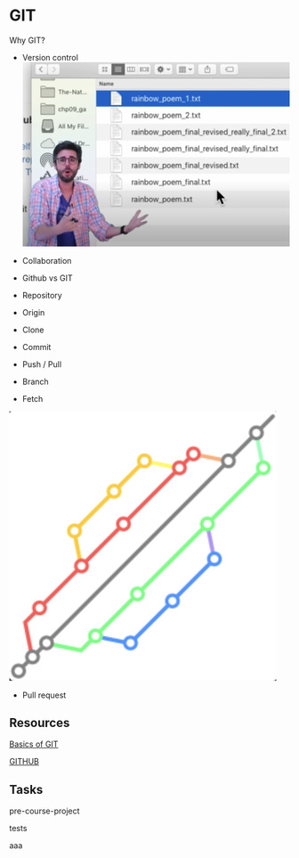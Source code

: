 # GIT

Why GIT?
- Version control
![rain](./rainbowcontrol.png)
- Collaboration
- Github vs GIT
- Repository
- Origin
- Clone
- Commit
- Push / Pull

- Branch
- Fetch

![branches](./branches.png)

- Pull request

## Resources

[Basics of GIT](https://www.youtube.com/watch?v=0fKg7e37bQE)

[GITHUB](https://www.youtube.com/watch?v=0fKg7e37bQE)

## Tasks

pre-course-project



tests 


aaa
